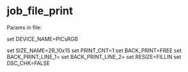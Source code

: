 # job_file_print

Params in file:

set DEVICE_NAME=PICsRGB

set SIZE_NAME=2R_10x15
set PRINT_CNT=1
set BACK_PRINT=FREE
set BACK_PRINT_LINE_1=
set BACK_PRINT_LINE_2=
set RESIZE=FILLIN
set DSC_CHK=FALSE

